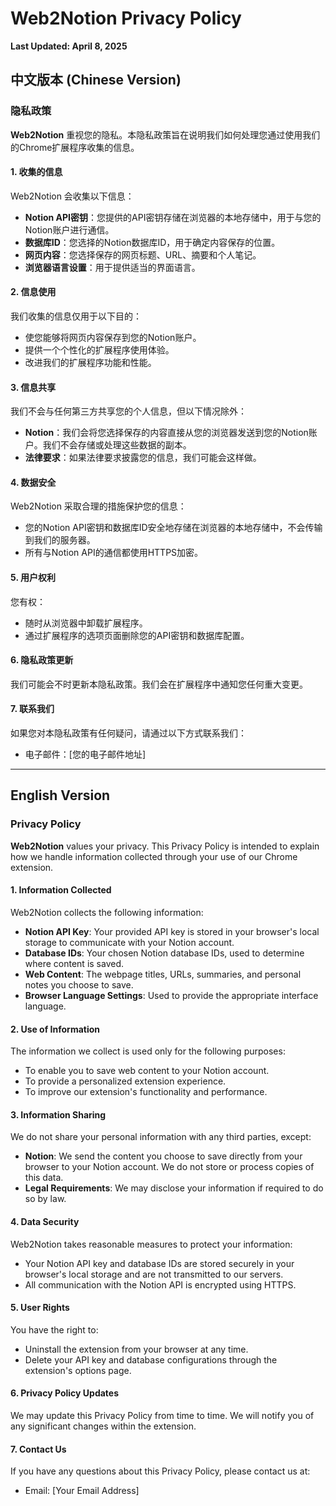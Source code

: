 # Web2Notion Privacy Policy

**Last Updated: April 8, 2025**

## 中文版本 (Chinese Version)

### 隐私政策

**Web2Notion** 重视您的隐私。本隐私政策旨在说明我们如何处理您通过使用我们的Chrome扩展程序收集的信息。

#### 1. 收集的信息

Web2Notion 会收集以下信息：

- **Notion API密钥**：您提供的API密钥存储在浏览器的本地存储中，用于与您的Notion账户进行通信。
- **数据库ID**：您选择的Notion数据库ID，用于确定内容保存的位置。
- **网页内容**：您选择保存的网页标题、URL、摘要和个人笔记。
- **浏览器语言设置**：用于提供适当的界面语言。

#### 2. 信息使用

我们收集的信息仅用于以下目的：

- 使您能够将网页内容保存到您的Notion账户。
- 提供一个个性化的扩展程序使用体验。
- 改进我们的扩展程序功能和性能。

#### 3. 信息共享

我们不会与任何第三方共享您的个人信息，但以下情况除外：

- **Notion**：我们会将您选择保存的内容直接从您的浏览器发送到您的Notion账户。我们不会存储或处理这些数据的副本。
- **法律要求**：如果法律要求披露您的信息，我们可能会这样做。

#### 4. 数据安全

Web2Notion 采取合理的措施保护您的信息：

- 您的Notion API密钥和数据库ID安全地存储在浏览器的本地存储中，不会传输到我们的服务器。
- 所有与Notion API的通信都使用HTTPS加密。

#### 5. 用户权利

您有权：

- 随时从浏览器中卸载扩展程序。
- 通过扩展程序的选项页面删除您的API密钥和数据库配置。

#### 6. 隐私政策更新

我们可能会不时更新本隐私政策。我们会在扩展程序中通知您任何重大变更。

#### 7. 联系我们

如果您对本隐私政策有任何疑问，请通过以下方式联系我们：

- 电子邮件：[您的电子邮件地址]

---

## English Version

### Privacy Policy

**Web2Notion** values your privacy. This Privacy Policy is intended to explain how we handle information collected through your use of our Chrome extension.

#### 1. Information Collected

Web2Notion collects the following information:

- **Notion API Key**: Your provided API key is stored in your browser's local storage to communicate with your Notion account.
- **Database IDs**: Your chosen Notion database IDs, used to determine where content is saved.
- **Web Content**: The webpage titles, URLs, summaries, and personal notes you choose to save.
- **Browser Language Settings**: Used to provide the appropriate interface language.

#### 2. Use of Information

The information we collect is used only for the following purposes:

- To enable you to save web content to your Notion account.
- To provide a personalized extension experience.
- To improve our extension's functionality and performance.

#### 3. Information Sharing

We do not share your personal information with any third parties, except:

- **Notion**: We send the content you choose to save directly from your browser to your Notion account. We do not store or process copies of this data.
- **Legal Requirements**: We may disclose your information if required to do so by law.

#### 4. Data Security

Web2Notion takes reasonable measures to protect your information:

- Your Notion API key and database IDs are stored securely in your browser's local storage and are not transmitted to our servers.
- All communication with the Notion API is encrypted using HTTPS.

#### 5. User Rights

You have the right to:

- Uninstall the extension from your browser at any time.
- Delete your API key and database configurations through the extension's options page.

#### 6. Privacy Policy Updates

We may update this Privacy Policy from time to time. We will notify you of any significant changes within the extension.

#### 7. Contact Us

If you have any questions about this Privacy Policy, please contact us at:

- Email: [Your Email Address]
